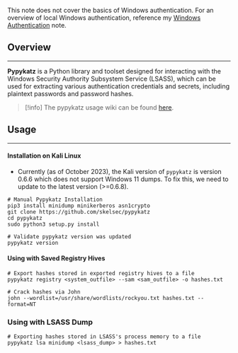 
This note does not cover the basics of Windows authentication.  For an overview of local Windows authentication, reference my [Windows Authentication](../Windows%20Authentication.md) note.
## Overview
---
**Pypykatz** is a Python library and toolset designed for interacting with the Windows Security Authority Subsystem Service (LSASS), which can be used for extracting various authentication credentials and secrets, including plaintext passwords and password hashes.

> [!info]
> The pypykatz usage wiki can be found [here](https://github.com/skelsec/pypykatz/wiki).

## Usage
---
#### Installation on Kali Linux

- Currently (as of October 2023), the Kali version of ``pypykatz`` is version 0.6.6 which does not support Windows 11 dumps.  To fix this, we need to update to the latest version (>=0.6.8).

```shell
# Manual Pypykatz Installation
pip3 install minidump minikerberos asn1crypto
git clone https://github.com/skelsec/pypykatz
cd pypykatz
sudo python3 setup.py install

# Validate pypykatz version was updated
pypykatz version
```

#### Using with Saved Registry Hives

```shell
# Export hashes stored in exported registry hives to a file
pypykatz registry <system_outfile> --sam <sam_outfile> -o hashes.txt

# Crack hashes via John
john --wordlist=/usr/share/wordlists/rockyou.txt hashes.txt --format=NT
```

### Using with LSASS Dump

```shell
# Exporting hashes stored in LSASS's process memory to a file
pypykatz lsa minidump <lsass_dump> > hashes.txt
```